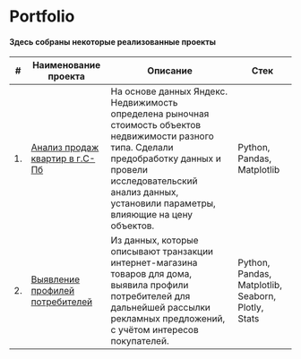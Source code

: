 # Portfolio
#### Здесь собраны некоторые реализованные проекты
| #    | Наименование проекта               | Описание                                                                                               | Стек |
| ---- | ---------------------------------- | ------------------------------------------------------------------------------------------------------ | ---- | 
| 1.   | [Анализ продаж квартир в г.С-Пб](https://github.com/NadezhdaLisitsa/Portfolio/tree/main/Real_Estate) | На основе данных Яндекс. Недвижимость определена рыночная стоимость объектов недвижимости разного типа.  Сделали предобработку данных и провели исследовательский анализ данных, установили параметры, влияющие на цену объектов. | Python, Pandas, Matplotlib |
| 2.   | [Выявление профилей потребителей]() | Из данных, которые описывают транзакции интернет-магазина товаров для дома, выявила профили потребителей для дальнейшей рассылки рекламных предложений, с учётом интересов покупателей. | Python, Pandas, Matplotlib, Seaborn, Plotly, Stats | 
